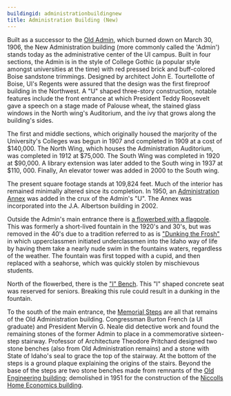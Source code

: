 ```yaml
---
buildingid: administrationbuildingnew
title: Administration Building (New)
---
```


Built as a successor to the [Old Admin](/digital/campus/buildings/administrationbuildingold), which burned down on March 30, 1906, the New Administration building (more commonly called the 'Admin') stands today as the administrative center of the UI campus. Built in four sections, the Admin is in the style of College Gothic (a popular style amongst universities at the time) with red pressed brick and buff-colored Boise sandstone trimmings. Designed by architect John E. Tourtellotte of Boise, UI's Regents were assured that the design was the first fireproof building in the Northwest. A "U" shaped three-story construction, notable features include the front entrance at which President Teddy Roosevelt gave a speech on a stage made of Palouse wheat, the stained glass windows in the North wing's Auditorium, and the ivy that grows along the building's sides.  

The first and middle sections, which originally housed the marjority of the University's Colleges was begun in 1907 and completed in 1909 at a cost of $140,000. The North Wing, which houses the Administration Auditorium, was completed in 1912 at $75,000. The South Wing was completed in 1920 at $90,000. A library extension was later added to the South wing in 1937 at $110, 000. Finally, An elevator tower was added in 2000 to the South wing.

The present square footage stands at 109,824 feet. Much of the interior has remained minimally altered since its completion. In 1950, an <a href="/digital/campus/items/campus02304.html">Administration Annex</a> was added in the crux of the Admin's "U". The Annex was incorporated into the J.A. Albertson building in 2002. 

Outside the Admin's main entrance there is <a href="/digital/campus/items/campus02182.html">a flowerbed with a flagpole</a>. This was formerly a short-lived fountain in the 1920's and 30's, but was removed in the 40's due to a tradition referred to as is <a href="/digital/campus/items/campus00161.html">"Dunking the Frosh"</a> in which upperclassmen initiated underclassmen into the Idaho way of life by having them take a nearly nude swim in the fountains waters, regardless of the weather. The fountain was first topped with a cupid, and then replaced with a seahorse, which was quickly stolen by mischievous students. 

North of the flowerbed, there is the <a href="/digital/campus/items/campus00022.html">"I" Bench</a>. This "I" shaped concrete seat was reserved for seniors. Breaking this rule could result in a dunking in the fountain. 

To the south of the main entrance, the <a href="/digital/campus/items/campus03039.html">Memorial Steps</a> are all that remains of the Old Administration building. Congressman Burton French (a UI graduate) and President Mervin G. Neale did detective work and found the remaining stones of the former Admin to place in a commemorative sixteen-step stairway. Professor of Architecture Theodore Pritchard designed two stone benches (also from Old Administration remains) and a stone with State of Idaho's seal to grace the top of the stairway. At the bottom of the steps is a ground plaque explaining the origins of the stairs. Beyond the base of the steps are two stone benches made from remnants of the <a href="/digital/campus/buildings/engineeringbuildingold.html">Old Engineering building</a>; demolished in 1951 for the construction of the <a href="/digital/campus/buildings/niccollshomeeconomicsbuilding.html">Niccolls Home Economics building</a>.
